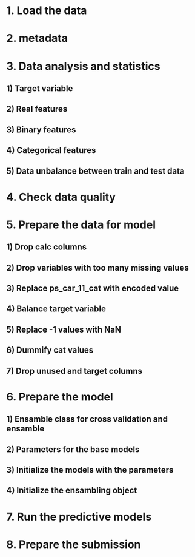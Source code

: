 # 1. Load the data

# 2. metadata

# 3. Data analysis and statistics

## 1) Target variable 

## 2) Real features

## 3) Binary features

## 4) Categorical features

## 5) Data unbalance between train and test data

# 4. Check data quality

# 5. Prepare the data for model

## 1) Drop **calc** columns

## 2) Drop variables with too many missing values

## 3) Replace ps_car_11_cat with encoded value

## 4) Balance target variable

## 5) Replace **-1** values with NaN

## 6) Dummify **cat** values

## 7) Drop unused and **target** columns

# 6. Prepare the model

## 1) Ensamble class for cross validation and ensamble

## 2) Parameters for the base models

## 3) Initialize the models with the parameters

## 4) Initialize the ensambling object

# 7. Run the predictive models

# 8. Prepare the submission







